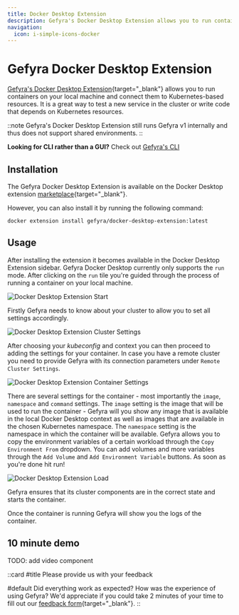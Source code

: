 ```yaml
---
title: Docker Desktop Extension
description: Gefyra's Docker Desktop Extension allows you to run containers on your local machine and connect them to Kubernetes-based resources. It is a great way to test a new service in the cluster or write code that depends on Kubernetes resources.
navigation:
  icon: i-simple-icons-docker
---
```


# Gefyra Docker Desktop Extension

[Gefyra's Docker Desktop Extension](https://hub.docker.com/r/gefyra/docker-desktop-extension){target="_blank"} allows you to run containers on your local machine and connect them to Kubernetes-based resources. It is a great way to test a new service in the cluster or write code that depends on Kubernetes resources.

::note
Gefyra's Docker Desktop Extension still runs Gefyra v1 internally and thus does not support shared environments.
::

**Looking for CLI rather than a GUI?** Check out [Gefyra's CLI](/en/quick-start/cli)

## Installation

The Gefyra Docker Desktop Extension is available on the Docker Desktop extension [marketplace](https://hub.docker.com/extensions/gefyra/docker-desktop-extension){target="_blank"}. 

However, you can also install it by running the following command:

```shell
docker extension install gefyra/docker-desktop-extension:latest
```

## Usage

After installing the extension it becomes available in the Docker Desktop Extension sidebar. Gefyra Docker Desktop currently only supports the `run` mode. After clicking on the `run` tile you're guided through the process of running a container on your local machine.

![Docker Desktop Extension Start](/img/extension/home_light.png)

Firstly Gefyra needs to know about your cluster to allow you to set all settings accordingly.

![Docker Desktop Extension Cluster Settings](/img/extension/cluster_light.png)

After choosing your *kubeconfig* and context you can then proceed to adding the settings for your container. In case you have a remote cluster
you need to provide Gefyra with its connection parameters under `Remote Cluster Settings`.

![Docker Desktop Extension Container Settings](/img/extension/container_light.png)

There are several settings for the container - most importantly the `image`, `namespace` and `command` settings.
The `image` setting is the image that will be used to run the container - Gefyra will you show any image that is available in the local Docker Desktop context as 
well as images that are available in the chosen Kubernetes namespace. The `namespace` setting is the namespace in which the container will be available.
Gefyra allows you to copy the environment variables of a certain workload through the `Copy Environment From` dropdown.
You can add volumes and more variables through the `Add Volume` and `Add Environment Variable` buttons.
As soon as you're done hit run!

![Docker Desktop Extension Load](/img/extension/load_light.png)

Gefyra ensures that its cluster components are in the correct state and starts the container.

Once the container is running Gefyra will show you the logs of the container.

## 10 minute demo

TODO: add video component

<!-- **
Gefyra Docker Desktop Extension Run Demo Video**  
<iframe width="560" height="315" src="https://www.youtube-nocookie.com/embed/4xmaOVul5Ww" title="YouTube video player" frameborder="0" allow="accelerometer; autoplay; clipboard-write; encrypted-media; gyroscope; picture-in-picture; web-share" allowfullscreen></iframe>

**Gefyra Docker Desktop Extension Bridge Demo Video**  
<iframe width="560" height="315" src="https://www.youtube-nocookie.com/embed/EBArR1O2BGk" title="YouTube video player" frameborder="0" allow="accelerometer; autoplay; clipboard-write; encrypted-media; gyroscope; picture-in-picture; web-share" allowfullscreen></iframe>
-->

::card
#title
 Please provide us with your feedback

#default
  Did everything work as expected? How was the experience of using Gefyra? We'd appreciate if you could take 2 minutes of your time to fill out our [feedback form](https://forms.gle/AWT9NparpTVk8E978){target="_blank"}.
::